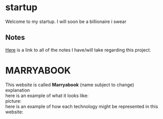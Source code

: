 # startup
Welcome to my startup. I will soon be a billionaire i swear  
## Notes
[Here](https://github.com/bradencwatkins/startup/blob/main/notes.md) is a link to all of the notes I have/will take regarding this project.  

# MARRYABOOK
This website is called **Marryabook** (name subject to change)  
explanation  
here is an example of what it looks like:  
picture:  
here is an example of how each technology might be represented in this website:  



